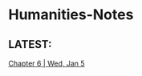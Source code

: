 # Humanities-Notes

## LATEST:
[Chapter 6 | Wed, Jan 5](https://github.com/Uriasej/Humanities-Notes/blob/main/2nd%20Semester/Chapter-6/Chapter-6.md#the-gothic-and-the-rebrith-of-naturalism)
